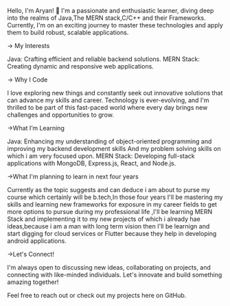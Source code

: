 Hello, I'm Aryan! 👋
I'm a passionate and enthusiastic learner, diving deep into the realms of Java,The MERN stack,C/C++ and their Frameworks. Currently, I'm on an exciting journey to master these technologies and apply them to build robust, scalable applications.

-> My Interests

 Java: Crafting efficient and reliable backend solutions.
 MERN Stack: Creating dynamic and responsive web applications.

-> Why I Code

 I love exploring new things and constantly seek out innovative solutions that can advance my skills and career. Technology is ever-evolving, and I'm thrilled to be part of this fast-paced world where every day brings new challenges and opportunities to grow.

->What I’m Learning

 Java: Enhancing my understanding of object-oriented programming and improving my backend development skills And my problem solving skills on which i am very focused upon.
 MERN Stack: Developing full-stack applications with MongoDB, Express.js, React, and Node.js.

->What I'm planning to learn in next four years

Currently as the topic suggests and can deduce i am about to purse my course which certainly will be b.tech,In those four years I'll be mastering my skills and learning new frameworks for exposure in my career fields to get more options to pursue during my professional
life ,I'll be learning MERN Stack and implementing it to my new projects of which i already hae ideas,because i am a man with long term vision then I'll be learnign and start digging for cloud services or 
Flutter because they help in developing android applications.

->Let's Connect!

 I'm always open to discussing new ideas, collaborating on projects, and connecting with like-minded individuals. Let's innovate and build something amazing together!

 Feel free to reach out or check out my projects here on GitHub.


